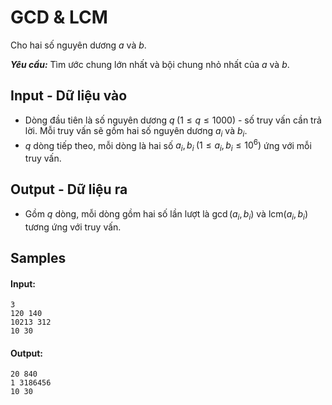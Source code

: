 
# GCD & LCM

Cho hai số nguyên dương $a$ và $b$.

***Yêu cầu:*** Tìm ước chung lớn nhất và bội chung nhỏ nhất của $a$ và $b$.

## Input - Dữ liệu vào

- Dòng đầu tiên là số nguyên dương $q \; (1 \le q \le 1000)$ - số truy vấn cần trả lời. Mỗi truy vấn sẽ gồm hai số nguyên dương $a_i$ và $b_i$.
- $q$ dòng tiếp theo, mỗi dòng là hai số $a_i, b_i \; (1 \le a_i, b_i \le 10^6)$ ứng với mỗi truy vấn.

## Output - Dữ liệu ra

- Gồm $q$ dòng, mỗi dòng gồm hai số lần lượt là $\gcd(a_i, b_i)$ và $\text{lcm}(a_i, b_i)$ tương ứng với truy vấn.

## Samples

#### Input:

```
3 
120 140
10213 312
10 30
```

#### Output:

```
20 840
1 3186456
10 30
```
